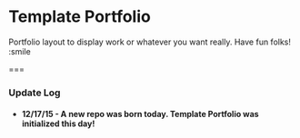 # Template Portfolio



Portfolio layout to display work or whatever you want really. Have fun folks! :smile

===

### Update Log

* #### 12/17/15 - A new repo was born today. Template Portfolio was initialized this day!